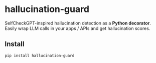 # hallucination-guard

SelfCheckGPT-inspired hallucination detection as a **Python decorator**.  
Easily wrap LLM calls in your apps / APIs and get hallucination scores.

## Install
```bash
pip install hallucination-guard
